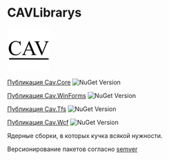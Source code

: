 # CAVLibrarys 
![Иконка проекта](https://raw.githubusercontent.com/ChernenkoAV/CAVLibrarys/master/src/Cav.png)

[Публикация Cav.Core](https://www.nuget.org/packages/Cav.Core/)
<img alt="NuGet Version" src="https://img.shields.io/nuget/v/Cav.Core.svg" />

[Публикация Cav.WinForms](https://www.nuget.org/packages/Cav.WinForms/)
<img alt="NuGet Version" src="https://img.shields.io/nuget/v/Cav.WinForms.svg" />

[Публикация Cav.Tfs](https://www.nuget.org/packages/Cav.Tfs/)
<img alt="NuGet Version" src="https://img.shields.io/nuget/v/Cav.Tfs.svg" />

[Публикация Cav.Wcf](https://www.nuget.org/packages/Cav.Wcf/)
<img alt="NuGet Version" src="https://img.shields.io/nuget/v/Cav.Wcf.svg" />

Ядерные сборки, в которых кучка всякой нужности.

Версионирование пакетов согласно [semver](http://semver.org/lang/ru/)
